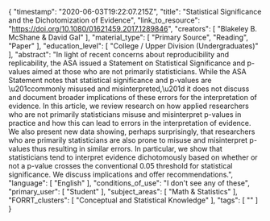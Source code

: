 {
    "timestamp": "2020-06-03T19:22:07.215Z",
    "title": "Statistical Significance and the Dichotomization of Evidence",
    "link_to_resource": "https://doi.org/10.1080/01621459.2017.1289846",
    "creators": [
        "Blakeley B. McShane & David Gal"
    ],
    "material_type": [
        "Primary Source",
        "Reading",
        "Paper"
    ],
    "education_level": [
        "College / Upper Division (Undergraduates)"
    ],
    "abstract": "In light of recent concerns about reproducibility and replicability, the ASA issued a Statement on Statistical Significance and p-values aimed at those who are not primarily statisticians. While the ASA Statement notes that statistical significance and p-values are \u201ccommonly misused and misinterpreted,\u201d it does not discuss and document broader implications of these errors for the interpretation of evidence. In this article, we review research on how applied researchers who are not primarily statisticians misuse and misinterpret p-values in practice and how this can lead to errors in the interpretation of evidence. We also present new data showing, perhaps surprisingly, that researchers who are primarily statisticians are also prone to misuse and misinterpret p-values thus resulting in similar errors. In particular, we show that statisticians tend to interpret evidence dichotomously based on whether or not a p-value crosses the conventional 0.05 threshold for statistical significance. We discuss implications and offer recommendations.",
    "language": [
        "English"
    ],
    "conditions_of_use": "I don't see any of these",
    "primary_user": [
        "Student"
    ],
    "subject_areas": [
        "Math & Statistics"
    ],
    "FORRT_clusters": [
        "Conceptual and Statistical Knowledge"
    ],
    "tags": [
        ""
    ]
}